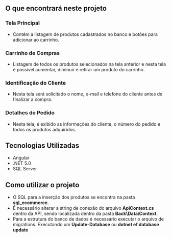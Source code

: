 ## O que encontrará neste projeto
### Tela Principal
- Contém a listagem de produtos cadastrados no banco e botões para adicionar ao carrinho.

### Carrinho de Compras
- Listagem de todos os produtos selecionados na tela anterior e nesta tela é possivel aumentar, diminuir e retirar um produto do carrinho.

### Identificação do Cliente
- Nesta tela será solicitado o nome, e-mail e telefone do cliente antes de finalizar a compra.

### Detalhes do Pedido
- Nesta tela, é exibido as informações do cliente, o número do pedido e todos os produtos adquiridos.

## Tecnologias Utilizadas
- Angular
- .NET 5.0 
- SQL Server

## Como utilizar o projeto
- O SQL para a inserção dos produtos se encontra na pasta **sql_ecommerce**.
- É necessário alterar a string de conexão do arquivo **ApiContext.cs** dentro da API, sendo localizada dentro da pasta **Back\Data\Context**.
- Para a estrutura do banco de dados é necessario executar o arquivo de migrations. Executando um **Update-Database** ou **dotnet ef database update**
